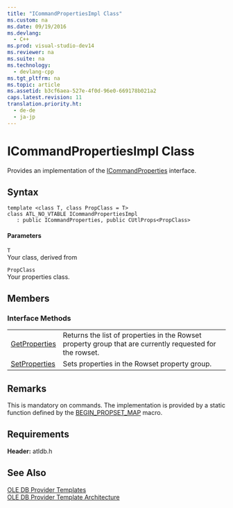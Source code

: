 ```yaml
---
title: "ICommandPropertiesImpl Class"
ms.custom: na
ms.date: 09/19/2016
ms.devlang: 
  - C++
ms.prod: visual-studio-dev14
ms.reviewer: na
ms.suite: na
ms.technology: 
  - devlang-cpp
ms.tgt_pltfrm: na
ms.topic: article
ms.assetid: b3cf6aea-527e-4f0d-96e0-669178b021a2
caps.latest.revision: 11
translation.priority.ht: 
  - de-de
  - ja-jp
---
```

# ICommandPropertiesImpl Class
Provides an implementation of the [ICommandProperties](https://msdn.microsoft.com/en-us/library/ms723044.aspx) interface.  
  
## Syntax  
  
```  
template <class T, class PropClass = T>  
class ATL_NO_VTABLE ICommandPropertiesImpl   
   : public ICommandProperties, public CUtlProps<PropClass>  
```  
  
#### Parameters  
 `T`  
 Your class, derived from  
  
 `PropClass`  
 Your properties class.  
  
## Members  
  
### Interface Methods  
  
|||  
|-|-|  
|[GetProperties](../vs140/ICommandPropertiesImpl--GetProperties.md)|Returns the list of properties in the Rowset property group that are currently requested for the rowset.|  
|[SetProperties](../vs140/ICommandPropertiesImpl--SetProperties.md)|Sets properties in the Rowset property group.|  
  
## Remarks  
 This is mandatory on commands. The implementation is provided by a static function defined by the [BEGIN_PROPSET_MAP](../vs140/BEGIN_PROPSET_MAP.md) macro.  
  
## Requirements  
 **Header:** atldb.h  
  
## See Also  
 [OLE DB Provider Templates](../vs140/OLE-DB-Provider-Templates--C---.md)   
 [OLE DB Provider Template Architecture](../vs140/OLE-DB-Provider-Template-Architecture.md)
